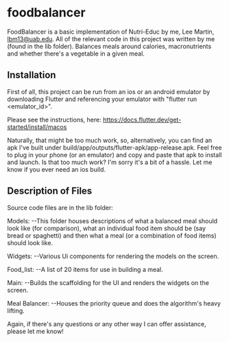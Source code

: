 # foodbalancer

FoodBalancer is a basic implementation of Nutri-Educ by me, Lee Martin, lbm13@uab.edu.  All of the relevant code in this project was written by me (found in the lib folder).  Balances meals around calories, macronutrients and whether there's a vegetable in a given meal.

## Installation

First of all, this project can be run from an ios or an android emulator by downloading Flutter and referencing your emulator with "flutter run <emulator_id>".

Please see the instructions, here: https://docs.flutter.dev/get-started/install/macos

Naturally, that might be too much work, so, alternatively, you can find an apk I've built under build/app/outputs/flutter-apk/app-release.apk.  Feel free to plug in your phone (or an emulator) and copy and paste that apk to install and launch.  Is that too much work?  I'm sorry it's a bit of a hassle.  Let me know if you ever need an ios build.

## Description of Files

Source code files are in the lib folder:

Models:
--This folder houses descriptions of what a balanced meal should look like (for comparison), what an individual food item should be (say bread or spaghetti) and then what a meal (or a combination of food items) should look like.  

Widgets:
--Various Ui components for rendering the models on the screen.

Food_list:
--A list of 20 items for use in building a meal.

Main:
--Builds the scaffolding for the UI and renders the widgets on the screen.

Meal Balancer:
--Houses the priority queue and does the algorithm's heavy lifting.

Again, if there's any questions or any other way I can offer assistance, please let me know!
